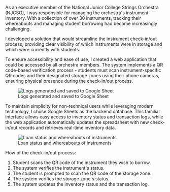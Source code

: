 As an executive member of the National Junior College Strings Orchestra (NJCSO), I was responsible for managing the orchestra's instrument inventory. With a collection of over 30 instruments, tracking their whereabouts and managing student borrowing had become increasingly challenging.

I developed a solution that would streamline the instrument check-in/out process, providing clear visibility of which instruments were in storage and which were currently with students.

To ensure accessibility and ease of use, I created a web application that could be accessed by all orchestra members. The system implements a QR code-based verification process - students must scan instrument-specific QR codes and their designated storage zones using their phone cameras, ensuring physical presence during the check-in/out process.

<figure>
  <img src="/projects/njcso-tracker-1.png" alt="Logs generated and saved to Google Sheet">
  <figcaption>Logs generated and saved to Google Sheet</figcaption>
</figure>

To maintain simplicity for non-technical users while leveraging modern technology, I chose Google Sheets as the backend database. This familiar interface allows easy access to inventory status and transaction logs, while the web application automatically updates the spreadsheet with new check-in/out records and retrieves real-time inventory data.

<figure>
  <img src="/projects/njcso-tracker-2.png" alt="Loan status and whereabouts of instruments">
  <figcaption>Loan status and whereabouts of instruments</figcaption>
</figure>

Flow of the check-in/out process:

1. Student scans the QR code of the instrument they wish to borrow.
2. The system verifies the instrument's status.
3. The student is prompted to scan the QR code of the storage zone.
4. The system verifies the storage zone's status.
5. The system updates the inventory status and the transaction log.
